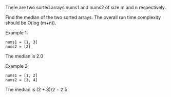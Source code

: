 There are two sorted arrays nums1 and nums2 of size m and n respectively.

Find the median of the two sorted arrays. The overall run time complexity should be O(log (m+n)).

Example 1:

```
nums1 = [1, 3]
nums2 = [2]
```

The median is 2.0

Example 2:

```
nums1 = [1, 2]
nums2 = [3, 4]
```

The median is (2 + 3)/2 = 2.5
